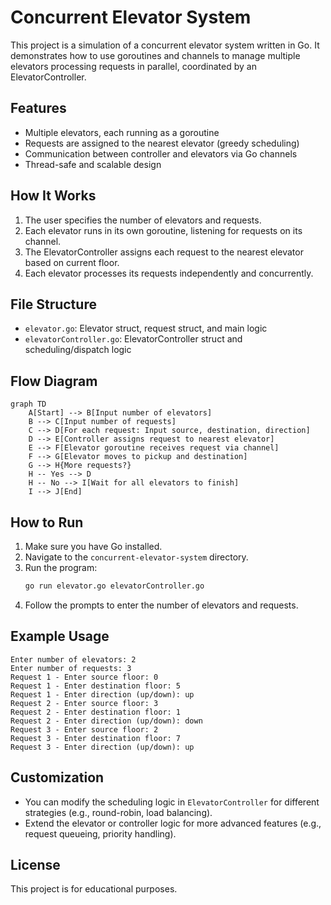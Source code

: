 # Concurrent Elevator System

This project is a simulation of a concurrent elevator system written in Go. It demonstrates how to use goroutines and channels to manage multiple elevators processing requests in parallel, coordinated by an ElevatorController.

## Features
- Multiple elevators, each running as a goroutine
- Requests are assigned to the nearest elevator (greedy scheduling)
- Communication between controller and elevators via Go channels
- Thread-safe and scalable design

## How It Works
1. The user specifies the number of elevators and requests.
2. Each elevator runs in its own goroutine, listening for requests on its channel.
3. The ElevatorController assigns each request to the nearest elevator based on current floor.
4. Each elevator processes its requests independently and concurrently.

## File Structure
- `elevator.go`: Elevator struct, request struct, and main logic
- `elevatorController.go`: ElevatorController struct and scheduling/dispatch logic

## Flow Diagram

```mermaid
graph TD
    A[Start] --> B[Input number of elevators]
    B --> C[Input number of requests]
    C --> D[For each request: Input source, destination, direction]
    D --> E[Controller assigns request to nearest elevator]
    E --> F[Elevator goroutine receives request via channel]
    F --> G[Elevator moves to pickup and destination]
    G --> H{More requests?}
    H -- Yes --> D
    H -- No --> I[Wait for all elevators to finish]
    I --> J[End]
```

## How to Run
1. Make sure you have Go installed.
2. Navigate to the `concurrent-elevator-system` directory.
3. Run the program:
   ```sh
   go run elevator.go elevatorController.go
   ```
4. Follow the prompts to enter the number of elevators and requests.

## Example Usage
```
Enter number of elevators: 2
Enter number of requests: 3
Request 1 - Enter source floor: 0
Request 1 - Enter destination floor: 5
Request 1 - Enter direction (up/down): up
Request 2 - Enter source floor: 3
Request 2 - Enter destination floor: 1
Request 2 - Enter direction (up/down): down
Request 3 - Enter source floor: 2
Request 3 - Enter destination floor: 7
Request 3 - Enter direction (up/down): up
```

## Customization
- You can modify the scheduling logic in `ElevatorController` for different strategies (e.g., round-robin, load balancing).
- Extend the elevator or controller logic for more advanced features (e.g., request queueing, priority handling).

## License
This project is for educational purposes.

